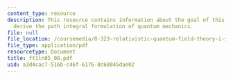 ```yaml
---
content_type: resource
description: This resource contains information about the goal of this file is to
  derive the path integral formulation of quantum mechanics.
file: null
file_location: /coursemedia/8-323-relativistic-quantum-field-theory-i-spring-2008/a3d4cac7516bc46f61768c68845dae02_ft1ln05_08.pdf
file_type: application/pdf
resourcetype: Document
title: ft1ln05_08.pdf
uid: a3d4cac7-516b-c46f-6176-8c68845dae02
---
```

